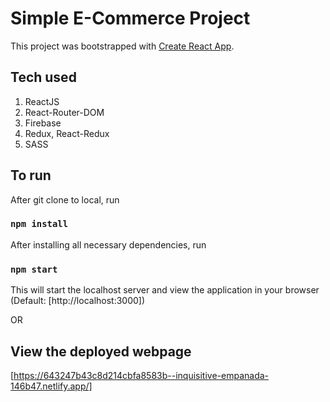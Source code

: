 # Simple E-Commerce Project

This project was bootstrapped with [Create React App](https://github.com/facebook/create-react-app).

## Tech used
1. ReactJS
2. React-Router-DOM
3. Firebase
4. Redux, React-Redux
5. SASS

## To run
After git clone to local, run
### `npm install`

After installing all necessary dependencies, run
### `npm start`
This will start the localhost server and view the application in your browser (Default: [http://localhost:3000])

OR

## View the deployed webpage
[https://643247b43c8d214cbfa8583b--inquisitive-empanada-146b47.netlify.app/]